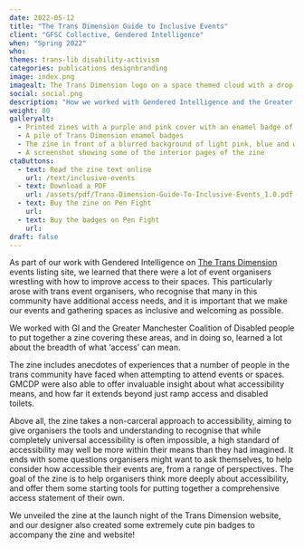```yaml
---
date: 2022-05-12
title: "The Trans Dimension Guide to Inclusive Events"
client: "GFSC Collective, Gendered Intelligence"
when: "Spring 2022"
who: 
themes: trans-lib disability-activism
categories: publications designbranding
image: index.png
imagealt: The Trans Dimension logo on a space themed cloud with a drop shadow
social: social.png
description: "How we worked with Gendered Intelligence and the Greater Manchester Coalition of Disabled people to put together a zine about event accessibility from an intersectional perspective."
weight: 80
galleryalt:
  - Printed zines with a purple and pink cover with an enamel badge of The Trans Dimension logo in a plastic wrap
  - A pile of Trans Dimension enamel badges 
  - The zine in front of a blurred background of light pink, blue and white balloons
  - A screenshot showing some of the interior pages of the zine 
ctaButtons:
  - text: Read the zine text online
    url: /text/inclusive-events
  - text: Download a PDF
    url: /assets/pdf/Trans-Dimension-Guide-To-Inclusive-Events_1.0.pdf
  - text: Buy the zine on Pen Fight
    url: 
  - text: Buy the badges on Pen Fight
    url: 
draft: false
---
```


As part of our work with Gendered Intelligence on [The Trans Dimension](https://transdimension.uk/) events listing site, we learned that there were a lot of event organisers wrestling with how to improve access to their spaces. This particularly arose with trans event organisers, who recognise that many in this community have additional access needs, and it is important that we make our events and gathering spaces as inclusive and welcoming as possible. 

We worked with GI and the Greater Manchester Coalition of Disabled people to put together a zine covering these areas, and in doing so, learned a lot about the breadth of what ‘access’ can mean. 

The zine includes anecdotes of experiences that a number of people in the trans community have faced when attempting to attend events or spaces. GMCDP were also able to offer invaluable insight about what accessibility means, and how far it extends beyond just ramp access and disabled toilets.

Above all, the zine takes a non-carceral approach to accessibility, aiming to give organisers the tools and understanding to recognise that while completely universal accessibility is often impossible, a high standard of accessibility may well be more within their means than they had imagined. It ends with some questions organisers might want to ask themselves, to help consider how accessible their events are, from a range of perspectives. The goal of the zine is to help organisers think more deeply about accessibility, and offer them some starting tools for putting together a comprehensive access statement of their own. 

We unveiled the zine at the launch night of the Trans Dimension website, and our designer also created some extremely cute pin badges to accompany the zine and website!